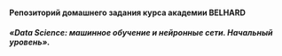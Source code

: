 ####   Репозиторий домашнего задания курса академии BELHARD 
##### «Data Science: машинное обучение и нейронные сети. Начальный уровень».
